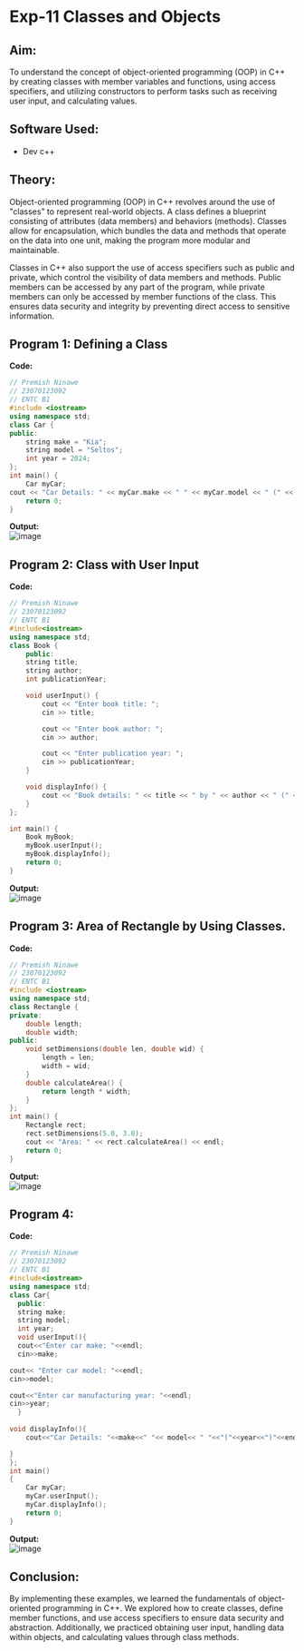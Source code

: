 # Exp-11 Classes and Objects

## Aim:
To understand the concept of object-oriented programming (OOP) in C++ by creating classes with member variables and functions, using access specifiers, and utilizing constructors to perform tasks such as receiving user input, and calculating values.

## Software Used:
- Dev c++
  
## Theory:
Object-oriented programming (OOP) in C++ revolves around the use of "classes" to represent real-world objects. A class defines a blueprint consisting of attributes (data members) and behaviors (methods). Classes allow for encapsulation, which bundles the data and methods that operate on the data into one unit, making the program more modular and maintainable.

Classes in C++ also support the use of access specifiers such as public and private, which control the visibility of data members and methods. Public members can be accessed by any part of the program, while private members can only be accessed by member functions of the class. This ensures data security and integrity by preventing direct access to sensitive information.

## Program 1: Defining a Class
<strong> Code: </strong>
<br>
```cpp
// Premish Ninawe
// 23070123092
// ENTC B1
#include <iostream>
using namespace std;
class Car {
public:
    string make = "Kia";   
    string model = "Seltos";  
    int year = 2024;
};
int main() {
    Car myCar;
cout << "Car Details: " << myCar.make << " " << myCar.model << " (" << myCar.year << ")"<<endl;
    return 0;
}

```
<strong> Output: </strong>
<br>
![image](https://github.com/user-attachments/assets/9c703c0a-43a6-4684-9e5e-1f6b8670ef1b)


## Program 2: Class with User Input
<strong> Code: </strong>
<br>
```cpp
// Premish Ninawe
// 23070123092
// ENTC B1
#include<iostream>
using namespace std;
class Book {
    public:
    string title;
    string author;
    int publicationYear;

    void userInput() {
        cout << "Enter book title: ";
        cin >> title;

        cout << "Enter book author: ";
        cin >> author;

        cout << "Enter publication year: ";
        cin >> publicationYear;
    }

    void displayInfo() {
        cout << "Book details: " << title << " by " << author << " (" << publicationYear <<")"<< endl;
    }
};

int main() {
    Book myBook;
    myBook.userInput();
    myBook.displayInfo();
    return 0;
}
```
<strong> Output: </strong>
<br>
![image](https://github.com/user-attachments/assets/74bb8b6f-6c6c-4b21-97aa-9650267ca638)


## Program 3: Area of Rectangle by Using Classes.
<strong> Code: </strong>
<br>
```cpp
// Premish Ninawe
// 23070123092
// ENTC B1
#include <iostream>
using namespace std;
class Rectangle {
private:
    double length;
    double width;
public:
    void setDimensions(double len, double wid) {
        length = len;
        width = wid;
    }
    double calculateArea() {
        return length * width;
    }
};
int main() {
    Rectangle rect;
    rect.setDimensions(5.0, 3.0);
    cout << "Area: " << rect.calculateArea() << endl;
    return 0;
}

```
<strong> Output: </strong>
<br>
![image](https://github.com/user-attachments/assets/b6cd0742-2f1d-42f5-88ca-557352747da6)


## Program 4:  
<strong> Code: </strong>
<br>
```cpp
// Premish Ninawe
// 23070123092
// ENTC B1
#include<iostream>
using namespace std;
class Car{
  public:
  string make;
  string model;
  int year;
  void userInput(){
  cout<<"Enter car make: "<<endl;
  cin>>make;

cout<< "Enter car model: "<<endl;
cin>>model;

cout<<"Enter car manufacturing year: "<<endl;
cin>>year;
  }
  
void displayInfo(){
    cout<<"Car Details: "<<make<<" "<< model<< " "<<"("<<year<<")"<<endl;

}
};
int main()
{
    Car myCar;
    myCar.userInput();
    myCar.displayInfo();
    return 0;
}
```
<strong> Output: </strong>
<br>
![image](https://github.com/user-attachments/assets/96b39298-d929-4222-92fc-fd2525651f5f)


## Conclusion:
By implementing these examples, we learned the fundamentals of object-oriented programming in C++. We explored how to create classes, define member functions, and use access specifiers to ensure data security and abstraction. Additionally, we practiced obtaining user input, handling data within objects, and calculating values through class methods.




